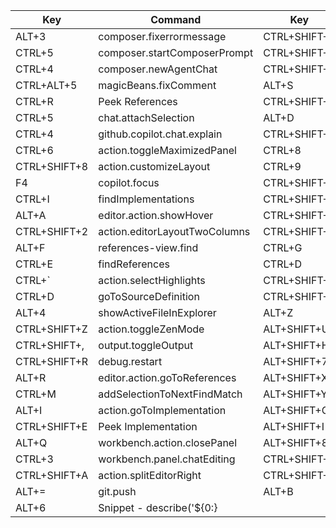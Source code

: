 | Key          | Command                       | Key          | Command                               |
| ------------ | ----------------------------- | ------------ | ------------------------------------- |
| ALT+3        | composer.fixerrormessage      | CTRL+SHIFT+5 | Snippet - Function                    |
| CTRL+5       | composer.startComposerPrompt  | CTRL+SHIFT+3 | Snippet - TestCase                    |
| CTRL+4       | composer.newAgentChat         | CTRL+SHIFT+X | action.openGlobalKeybindings          |
| CTRL+ALT+5   | magicBeans.fixComment         | ALT+S        | github.copilot.chat.fix               |
| CTRL+R       | Peek References               | CTRL+SHIFT+4 | Snippet - Expect                      |
| CTRL+5       | chat.attachSelection          | ALT+D        | Snippet - debugger                    |
| CTRL+4       | github.copilot.chat.explain   | CTRL+SHIFT+0 | Snippet - ArrowFunction               |
| CTRL+6       | action.toggleMaximizedPanel   | CTRL+8       | Snippet - commentMultiline            |
| CTRL+SHIFT+8 | action.customizeLayout        | CTRL+9       | Snippet - commentAimedForTitle        |
| F4           | copilot.focus                 | CTRL+SHIFT+S | toggleSplitEditorInGroup              |
| CTRL+I       | findImplementations           | CTRL+SHIFT+B | workbench.view.debug                  |
| ALT+A        | editor.action.showHover       | CTRL+SHIFT+1 | editorLayoutSingle | +2 for 2 columns |
| CTRL+SHIFT+2 | action.editorLayoutTwoColumns | CTRL+SHIFT+J | workbench.view.extensions             |
| ALT+F        | references-view.find          | CTRL+G       | action.goToTypeDefinition             |
| CTRL+E       | findReferences                | CTRL+D       | editor.action.goToDeclaration         |
| CTRL+`       | action.selectHighlights       | CTRL+SHIFT+L | magicBeans.sortLines                  |
| CTRL+D       | goToSourceDefinition          | CTRL+SHIFT+T | magicBeans.createSpec                 |
| ALT+4        | showActiveFileInExplorer      | ALT+Z        | workbench.action.gotoSymbol           |
| CTRL+SHIFT+Z | action.toggleZenMode          | ALT+SHIFT+U  | explainTerminalSelectionContextMenu   |
| CTRL+SHIFT+, | output.toggleOutput           | ALT+SHIFT+H  | action.revealDefinition               |
| CTRL+SHIFT+R | debug.restart                 | ALT+SHIFT+7  | ghpr.applySuggestion                  |
| ALT+R        | editor.action.goToReferences  | ALT+SHIFT+X  | interactiveEditor.fix                 |
| CTRL+M       | addSelectionToNextFindMatch   | ALT+SHIFT+Y  | chat.selectKnowledgeBase              |
| ALT+I        | action.goToImplementation     | ALT+SHIFT+G  | interactiveEditor.generate            |
| CTRL+SHIFT+E | Peek Implementation           | ALT+SHIFT+I  | interactiveEditor.review              |
| ALT+Q        | workbench.action.closePanel   | ALT+SHIFT+8  | generateDocs                          |
| CTRL+3       | workbench.panel.chatEditing   | CTRL+SHIFT+; | after running vscode control          |
| CTRL+SHIFT+A | action.splitEditorRight       | CTRL+SHIFT+' | extension.markdown-pdf.pdf            |
| ALT+=        | git.push                      | ALT+B        | action.toggleAuxiliaryBar             |
| ALT+6        | Snippet - describe('${0:}     |              |                                       |